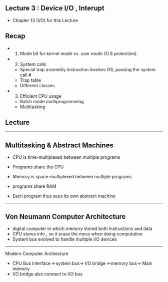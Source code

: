 Lecture 3 : Device I/O , Interupt
------------------------------------
* Chapter 13 (I/O) for this Lecture

Recap
-------
  * 1. Mode bit for kernel mode vs. user mode (O.S protection)
  * 2. System calls
      - Special trap assembly instruction invokes OS, passing the system call #
      - Trap table
      - Different classes
  * 3. Efficient CPU usage
      - Batch mode multiprogramming
      - Multitasking
      

Lecture
-------

******************************************

Multitasking & Abstract Machines
----------------------------------
* CPU is time-multiplexed between multiple programs
 - Programs share the CPU

* Memory is space-multiplexed between multiple programs
 - programs share RAM
 
* Each program thus sees its own abstract machine

******************************************

Von Neumann Computer Architecture
----------------------------------
 * digital computer in which memory stored both instructions and data
 * CPU stores info , so it erase the mess when doing computation 
 * System bus evolved to handle multiple I/O devices

******************************************

Modern Computer Archiecture

* CPU Bus interface <-system bus-> I/O bridge <-memory bus-> Main memory
* I/O bridge also connect to I/O bus


